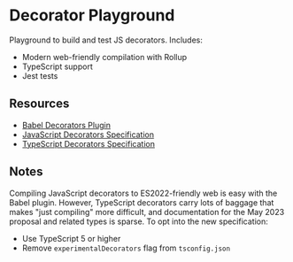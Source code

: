 # Decorator Playground

Playground to build and test JS decorators. Includes:

- Modern web-friendly compilation with Rollup
- TypeScript support
- Jest tests

## Resources

- [Babel Decorators Plugin](https://babeljs.io/docs/babel-plugin-proposal-decorators)
- [JavaScript Decorators Specification](https://github.com/tc39/proposal-decorators)
- [TypeScript Decorators Specification](https://devblogs.microsoft.com/typescript/announcing-typescript-5-0/#decorators)

## Notes

Compiling JavaScript decorators to ES2022-friendly web is easy with the Babel plugin. However, TypeScript decorators carry lots of baggage that makes "just compiling" more difficult, and documentation for the May 2023 proposal and related types is sparse. To opt into the new specification:

- Use TypeScript 5 or higher
- Remove `experimentalDecorators` flag from `tsconfig.json`
